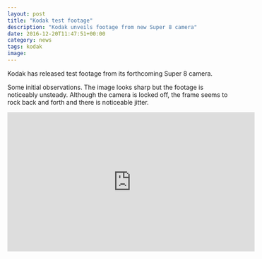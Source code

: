 ```yaml
---
layout: post
title: "Kodak test footage"
description: "Kodak unveils footage from new Super 8 camera"
date: 2016-12-20T11:47:51+00:00
category: news
tags: kodak
image:
---
```


Kodak has released test footage from its forthcoming Super 8 camera.

Some initial observations. The image looks sharp but the footage is noticeably unsteady. Although the camera is locked off, the frame seems to rock back and forth and there is noticeable jitter. 

<iframe width="560" height="315" src="https://www.youtube.com/embed/xPouFREPqds" frameborder="0" allowfullscreen></iframe>
